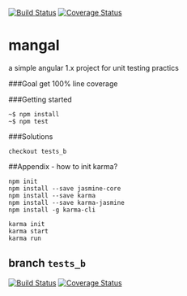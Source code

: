 [![Build Status](https://travis-ci.org/ronapelbaum/mangal.svg?branch=master)](https://travis-ci.org/ronapelbaum/mangal)
[![Coverage Status](https://coveralls.io/repos/github/ronapelbaum/mangal/badge.svg?branch=master)](https://coveralls.io/github/ronapelbaum/mangal?branch=master)
# mangal
a simple angular 1.x project for unit testing practics

###Goal
get 100% line coverage

###Getting started
```
~$ npm install
~$ npm test
```

###Solutions
```
checkout tests_b
```


##Appendix - how to init karma?
```
npm init
npm install --save jasmine-core
npm install --save karma 
npm install --save karma-jasmine
npm install -g karma-cli

karma init
karma start
karma run
```

## branch `tests_b`

[![Build Status](https://travis-ci.org/ronapelbaum/mangal.svg?branch=tests_b)](https://travis-ci.org/ronapelbaum/mangal)
[![Coverage Status](https://coveralls.io/repos/github/ronapelbaum/mangal/badge.svg?branch=tests_b)](https://coveralls.io/github/ronapelbaum/mangal?branch=tests_b)

